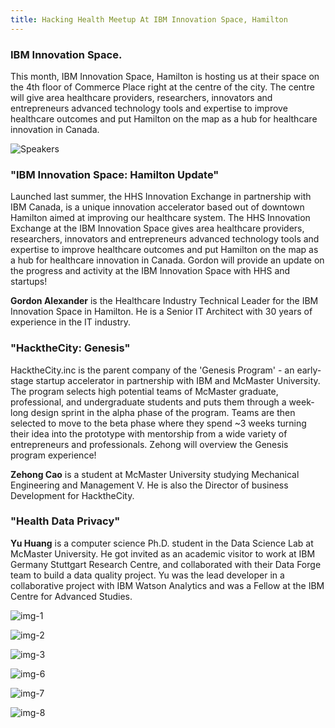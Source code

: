 ```yaml
---
title: Hacking Health Meetup At IBM Innovation Space, Hamilton
---
```


### IBM Innovation Space. 

This month, IBM Innovation Space, Hamilton is hosting us at their space on the 4th floor of Commerce Place right at the centre of the city. The centre will give area healthcare providers, researchers, innovators and entrepreneurs advanced technology tools and expertise to improve healthcare outcomes and put Hamilton on the map as a hub for healthcare innovation in Canada.

![Speakers](/newsletter/img/meetup/img-marchspeaker.png "Speakers")

### "IBM Innovation Space: Hamilton Update"
Launched last summer, the HHS Innovation Exchange in partnership with IBM Canada, is a unique innovation accelerator based out of downtown Hamilton aimed at improving our healthcare system. The HHS Innovation Exchange at the IBM Innovation Space gives area healthcare providers, researchers, innovators and entrepreneurs advanced technology tools and expertise to improve healthcare outcomes and put Hamilton on the map as a hub for healthcare innovation in Canada. Gordon will provide an update on the progress and activity at the IBM Innovation Space with HHS and startups!

**Gordon Alexander** is the Healthcare Industry Technical Leader for the IBM Innovation Space in Hamilton. He is a Senior IT Architect with 30 years of experience in the IT industry.

### "HacktheCity: Genesis"

HacktheCity.inc is the parent company of the 'Genesis Program' - an early-stage startup accelerator in partnership with IBM and McMaster University. The program selects high potential teams of McMaster graduate, professional, and undergraduate students and puts them through a week-long design sprint in the alpha phase of the program. Teams are then selected to move to the beta phase where they spend ~3 weeks turning their idea into the prototype with mentorship from a wide variety of entrepreneurs and professionals. Zehong will overview the Genesis program experience!

**Zehong Cao** is a student at McMaster University studying Mechanical Engineering and Management V. He is also the Director of business Development for HacktheCity.


### "Health Data Privacy"

**Yu Huang** is a computer science Ph.D. student in the Data Science Lab at McMaster University. He got invited as an academic visitor to work at IBM Germany Stuttgart Research Centre, and collaborated with their Data Forge team to build a data quality project. Yu was the lead developer in a collaborative project with IBM Watson Analytics and was a Fellow at the IBM Centre for Advanced Studies.

![img-1](/newsletter/img/meetup/img-1.png "img-1")

![img-2](/newsletter/img/meetup/img-2.png "img-2")

![img-3](/newsletter/img/meetup/img-3.png "img-3")

![img-6](/newsletter/img/meetup/img-5.png "img-5")

![img-7](/newsletter/img/meetup/img-7.png "img-6")

![img-8](/newsletter/img/meetup/img-8.png "img-8")
